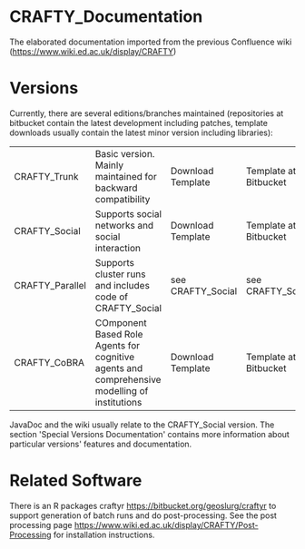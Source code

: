 # CRAFTY_Documentation
The elaborated documentation imported from the previous Confluence wiki (https://www.wiki.ed.ac.uk/display/CRAFTY)

# Versions

Currently, there are several editions/branches maintained (repositories at bitbucket contain the latest development including patches, template downloads usually contain the latest minor version including libraries):



|||||||
|--- |--- |--- |--- |--- |--- |
|CRAFTY_Trunk|Basic version. Mainly maintained for backward compatibility|Download Template|Template at Bitbucket|CRAFTY at Bitbucket||
|CRAFTY_Social|Supports social networks and social interaction|Download Template|Template at Bitbucket|CRAFTY_Social at Bitbucket|JavaDoc|
|CRAFTY_Parallel|Supports cluster runs and includes code of CRAFTY_Social|see CRAFTY_Social|see CRAFTY_Social|CRAFTY_Parallel at Bitbucket||
|CRAFTY_CoBRA|COmponent Based Role Agents for cognitive agents and comprehensive modelling of institutions|Download Template|Template at Bitbucket|CRAFTY_CoBRA at Bitbucket|JavaDoc|

JavaDoc and the wiki usually relate to the CRAFTY_Social version. The section 'Special Versions Documentation' contains more information about particular versions' features and documentation.

# Related Software

There is an R packages craftyr https://bitbucket.org/geoslurg/craftyr to support generation of batch runs and do post-processing. See the post processing page https://www.wiki.ed.ac.uk/display/CRAFTY/Post-Processing for installation instructions.
